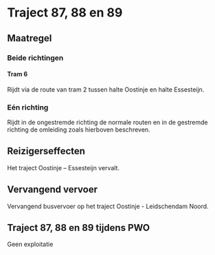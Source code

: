 # Traject 87, 88 en 89
## Maatregel
### Beide richtingen

#### Tram 6
Rijdt via de route van tram 2 tussen halte Oostinje en halte Essesteijn.

### Eén richting
Rijdt in de ongestremde richting de normale routen en in de gestremde richting de omleiding zoals hierboven beschreven.

## Reizigerseffecten
Het traject Oostinje – Essesteijn vervalt.

## Vervangend vervoer
Vervangend busvervoer op het traject Oostinje - Leidschendam Noord.

## Traject 87, 88 en 89 tijdens PWO
Geen exploitatie
